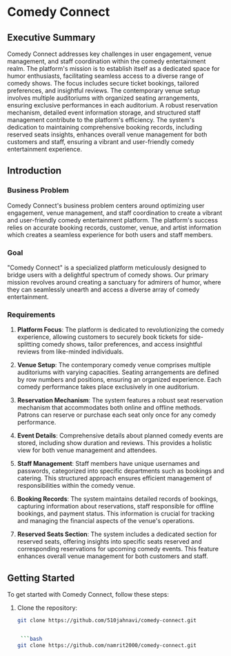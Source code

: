 # Comedy Connect 

## Executive Summary

Comedy Connect addresses key challenges in user engagement, venue management, and staff coordination within the comedy entertainment realm. The platform's mission is to establish itself as a dedicated space for humor enthusiasts, facilitating seamless access to a diverse range of comedy shows. The focus includes secure ticket bookings, tailored preferences, and insightful reviews. The contemporary venue setup involves multiple auditoriums with organized seating arrangements, ensuring exclusive performances in each auditorium. A robust reservation mechanism, detailed event information storage, and structured staff management contribute to the platform's efficiency. The system's dedication to maintaining comprehensive booking records, including reserved seats insights, enhances overall venue management for both customers and staff, ensuring a vibrant and user-friendly comedy entertainment experience.

## Introduction

### Business Problem

Comedy Connect's business problem centers around optimizing user engagement, venue management, and staff coordination to create a vibrant and user-friendly comedy entertainment platform. The platform's success relies on accurate booking records, customer, venue, and artist information which creates a seamless experience for both users and staff members.

### Goal

"Comedy Connect" is a specialized platform meticulously designed to bridge users with a delightful spectrum of comedy shows. Our primary mission revolves around creating a sanctuary for admirers of humor, where they can seamlessly unearth and access a diverse array of comedy entertainment.

### Requirements

1. **Platform Focus**: The platform is dedicated to revolutionizing the comedy experience, allowing customers to securely book tickets for side-splitting comedy shows, tailor preferences, and access insightful reviews from like-minded individuals.

2. **Venue Setup**: The contemporary comedy venue comprises multiple auditoriums with varying capacities. Seating arrangements are defined by row numbers and positions, ensuring an organized experience. Each comedy performance takes place exclusively in one auditorium.

3. **Reservation Mechanism**: The system features a robust seat reservation mechanism that accommodates both online and offline methods. Patrons can reserve or purchase each seat only once for any comedy performance.

4. **Event Details**: Comprehensive details about planned comedy events are stored, including show duration and reviews. This provides a holistic view for both venue management and attendees.

5. **Staff Management**: Staff members have unique usernames and passwords, categorized into specific departments such as bookings and catering. This structured approach ensures efficient management of responsibilities within the comedy venue.

6. **Booking Records**: The system maintains detailed records of bookings, capturing information about reservations, staff responsible for offline bookings, and payment status. This information is crucial for tracking and managing the financial aspects of the venue's operations.

7. **Reserved Seats Section**: The system includes a dedicated section for reserved seats, offering insights into specific seats reserved and corresponding reservations for upcoming comedy events. This feature enhances overall venue management for both customers and staff.

## Getting Started

To get started with Comedy Connect, follow these steps:

1. Clone the repository:

   ```bash
   git clone https://github.com/510jahnavi/comedy-connect.git


    ```bash
   git clone https://github.com/namrit2000/comedy-connect.git

